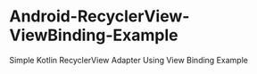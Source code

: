 # Android-RecyclerView-ViewBinding-Example
Simple Kotlin RecyclerView Adapter Using View Binding Example
